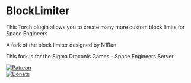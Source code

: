 # BlockLimiter
This Torch plugin allows you to create many more custom block limits for Space Engineers

A fork of the block limiter designed by N1Ran

This fork is for the Sigma Draconis Games - Space Engineers Server

[![Patreon](https://img.shields.io/badge/Donate-Patreon-orange)](https://www.patreon.com/N1Ran)  
[![Donate](https://img.shields.io/badge/Donate-Paypal-brightgreen)](https://www.paypal.me/n1ran)
